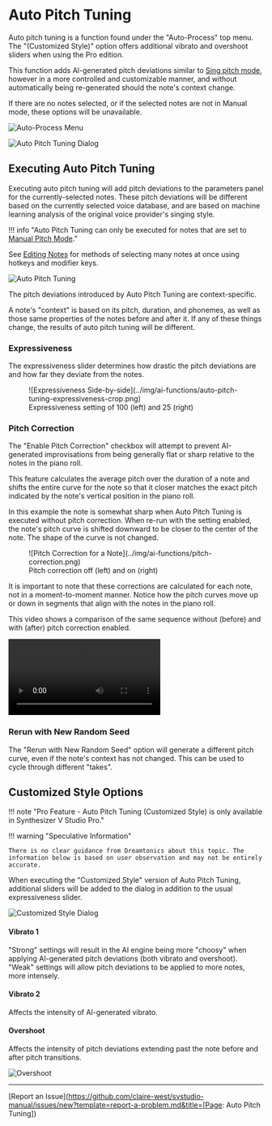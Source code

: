 # Auto Pitch Tuning

Auto pitch tuning is a function found under the "Auto-Process" top menu. The "(Customized Style)" option offers additional vibrato and overshoot sliders when using the Pro edition.

This function adds AI-generated pitch deviations similar to [Sing pitch mode](pitch-mode-sing.md), however in a more controlled and customizable manner, and without automatically being re-generated should the note's context change.

If there are no notes selected, or if the selected notes are not in Manual mode, these options will be unavailable.

![Auto-Process Menu](../img/ai-functions/auto-pitch-tuning-option.png)

![Auto Pitch Tuning Dialog](../img/ai-functions/auto-pitch-tuning-dialog.png)

## Executing Auto Pitch Tuning

Executing auto pitch tuning will add pitch deviations to the parameters panel for the currently-selected notes. These pitch deviations will be different based on the currently selected voice database, and are based on machine learning analysis of the original voice provider's singing style.

!!! info "Auto Pitch Tuning can only be executed for notes that are set to [Manual Pitch Mode](../advanced/pitch-mode-manual.md)."

See [Editing Notes](../quickstart/editing-notes.md#selecting-notes) for methods of selecting many notes at once using hotkeys and modifier keys.

![Auto Pitch Tuning](../img/ai-functions/auto-pitch-tuning.png)

The pitch deviations introduced by Auto Pitch Tuning are context-specific.

A note's "context" is based on its pitch, duration, and phonemes, as well as those same properties of the notes before and after it. If any of these things change, the results of auto pitch tuning will be different.

### Expressiveness
The expressiveness slider determines how drastic the pitch deviations are and how far they deviate from the notes.

<figure markdown>
  ![Expressiveness Side-by-side](../img/ai-functions/auto-pitch-tuning-expressiveness-crop.png)
  <figcaption>Expressiveness setting of 100 (left) and 25 (right)</figcaption>
</figure>

### Pitch Correction

The "Enable Pitch Correction" checkbox will attempt to prevent AI-generated improvisations from being generally flat or sharp relative to the notes in the piano roll.

This feature calculates the average pitch over the duration of a note and shifts the entire curve for the note so that it closer matches the exact pitch indicated by the note's vertical position in the piano roll.

In this example the note is somewhat sharp when Auto Pitch Tuning is executed without pitch correction. When re-run with the setting enabled, the note's pitch curve is shifted downward to be closer to the center of the note. The shape of the curve is not changed.

<figure markdown>
  ![Pitch Correction for a Note](../img/ai-functions/pitch-correction.png)
  <figcaption>Pitch correction off (left) and on (right)</figcaption>
</figure>

It is important to note that these corrections are calculated for each note, not in a moment-to-moment manner. Notice how the pitch curves move up or down in segments that align with the notes in the piano roll.

This video shows a comparison of the same sequence without (before) and with (after) pitch correction enabled.

![type:video](../img/ai-functions/pitch-correction.mp4)

### Rerun with New Random Seed

The "Rerun with New Random Seed" option will generate a different pitch curve, even if the note's context has not changed. This can be used to cycle through different "takes".

## Customized Style Options

!!! note "Pro Feature - Auto Pitch Tuning (Customized Style) is only available in Synthesizer V Studio Pro."

!!! warning "Speculative Information"

    There is no clear guidance from Dreamtonics about this topic. The information below is based on user observation and may not be entirely accurate.

When executing the "Customized Style" version of Auto Pitch Tuning, additional sliders will be added to the dialog in addition to the usual expressiveness slider.

![Customized Style Dialog](../img/ai-functions/auto-pitch-tuning-customized-style.png)

#### Vibrato 1

"Strong" settings will result in the AI engine being more "choosy" when applying AI-generated pitch deviations (both vibrato and overshoot). "Weak" settings will allow pitch deviations to be applied to more notes, more intensely.

#### Vibrato 2

Affects the intensity of AI-generated vibrato.

#### Overshoot

Affects the intensity of pitch deviations extending past the note before and after pitch transitions.

![Overshoot](../img/ai-functions/overshoot.png)


---

[Report an Issue](https://github.com/claire-west/svstudio-manual/issues/new?template=report-a-problem.md&title=[Page: Auto Pitch Tuning])